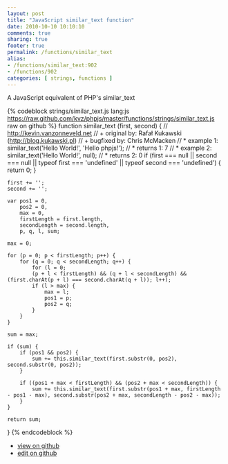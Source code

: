 ```yaml
---
layout: post
title: "JavaScript similar_text function"
date: 2010-10-10 10:10:10
comments: true
sharing: true
footer: true
permalink: /functions/similar_text
alias:
- /functions/similar_text:902
- /functions/902
categories: [ strings, functions ]
---
```

A JavaScript equivalent of PHP's similar_text
<!-- more -->
{% codeblock strings/similar_text.js lang:js https://raw.github.com/kvz/phpjs/master/functions/strings/similar_text.js raw on github %}
function similar_text (first, second) {
    // http://kevin.vanzonneveld.net
    // +   original by: Rafał Kukawski (http://blog.kukawski.pl)
    // +   bugfixed by: Chris McMacken
    // *     example 1: similar_text('Hello World!', 'Hello phpjs!');
    // *     returns 1: 7
    // *     example 2: similar_text('Hello World!', null);
    // *     returns 2: 0
    if (first === null || second === null || typeof first === 'undefined' || typeof second === 'undefined') {
        return 0;
    }

    first += '';
    second += '';

    var pos1 = 0,
        pos2 = 0,
        max = 0,
        firstLength = first.length,
        secondLength = second.length,
        p, q, l, sum;

    max = 0;

    for (p = 0; p < firstLength; p++) {
        for (q = 0; q < secondLength; q++) {
            for (l = 0;
            (p + l < firstLength) && (q + l < secondLength) && (first.charAt(p + l) === second.charAt(q + l)); l++);
            if (l > max) {
                max = l;
                pos1 = p;
                pos2 = q;
            }
        }
    }

    sum = max;

    if (sum) {
        if (pos1 && pos2) {
            sum += this.similar_text(first.substr(0, pos2), second.substr(0, pos2));
        }

        if ((pos1 + max < firstLength) && (pos2 + max < secondLength)) {
            sum += this.similar_text(first.substr(pos1 + max, firstLength - pos1 - max), second.substr(pos2 + max, secondLength - pos2 - max));
        }
    }

    return sum;
}
{% endcodeblock %}
<ul>
 <li><a href="https://github.com/kvz/phpjs/blob/master/functions/strings/similar_text.js">view on github</a></li>
 <li><a href="https://github.com/kvz/phpjs/edit/master/functions/strings/similar_text.js">edit on github</a></li>
</ul>
